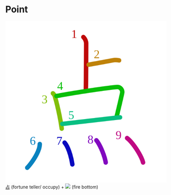 # Point
![70b9](Kanji/kanji-colorize/70b9.svg)
[占](Kanji/kanji-dict/占.md) (fortune teller/ occupy) + ![](http://www.kanjidamage.com/assets/radsmall/firebottom-d97170357ce07cc90b8d4687f5d0b24e9f044c63aa5f8b07a54079ed5f3c4d44.jpg) (fire bottom)
